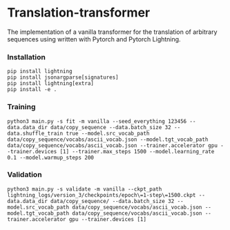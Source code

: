 # Translation-transformer
The implementation of a vanilla transformer for the translation of arbitrary sequences using written with Pytorch and
Pytorch Lightning.

### Installation
```
pip install lightning
pip install jsonargparse[signatures]
pip install lightning[extra]
pip install -e .
```

### Training
```
python3 main.py -s fit -m vanilla --seed_everything 123456 --data.data_dir data/copy_sequence --data.batch_size 32 --data.shuffle_train true --model.src_vocab_path data/copy_sequence/vocabs/ascii_vocab.json --model.tgt_vocab_path data/copy_sequence/vocabs/ascii_vocab.json --trainer.accelerator gpu --trainer.devices [1] --trainer.max_steps 1500 --model.learning_rate 0.1 --model.warmup_steps 200
```

### Validation
```
python3 main.py -s validate -m vanilla --ckpt_path lightning_logs/version_3/checkpoints/epoch\=1-step\=1500.ckpt --data.data_dir data/copy_sequence/ --data.batch_size 32 --model.src_vocab_path data/copy_sequence/vocabs/ascii_vocab.json --model.tgt_vocab_path data/copy_sequence/vocabs/ascii_vocab.json --trainer.accelerator gpu --trainer.devices [1]
```